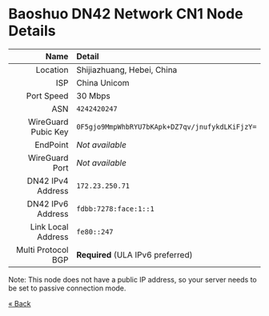 # Baoshuo DN42 Network CN1 Node Details

|                Name | Detail
| ------------------: | :---------------------------------------------
|            Location | Shijiazhuang, Hebei, China
|                 ISP | China Unicom
|          Port Speed | 30 Mbps
|                 ASN | `4242420247`
| WireGuard Pubic Key | `0F5gjo9MmpWhbRYU7bKApk+DZ7qv/jnufykdLKiFjzY=`
|            EndPoint | *Not available*
|      WireGuard Port | *Not available*
|   DN42 IPv4 Address | `172.23.250.71`
|   DN42 IPv6 Address | `fdbb:7278:face:1::1`
|  Link Local Address | `fe80::247`
|  Multi Protocol BGP | **Required** (ULA IPv6 preferred)

Note: This node does not have a public IP address, so your server needs to be set to passive connection mode.

[« Back](/)
